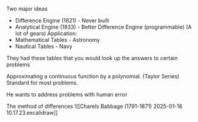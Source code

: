 Two major ideas
- Difference Engine (1821) - Never built
- Analytical Engine (1833) - Better Difference Engine (programmable) (A lot of gears)
Application:
- Mathematical Tables - Astronomy
- Nautical Tables - Navy

They had these tables that you would look up the answers to certain problems

Approximating a continuous function by a polynomial. (Taylor Series) Standard for most problems.

He wants to address problems with human error

The method of differences
![[Charels Babbage (1791-1871) 2025-01-16 10.17.23.excalidraw]]
